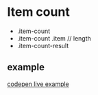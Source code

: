 # Item count

- .item-count
- .item-count .item // length
- .item-count-result

## example

[codepen live example](https://codepen.io/Endwall/pen/dyQeJbp)